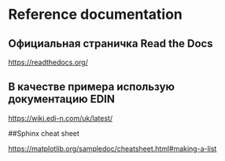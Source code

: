 # Reference documentation



## Официальная страничка Read the Docs

https://readthedocs.org/

## В качестве примера использую документацию EDIN

https://wiki.edi-n.com/uk/latest/



##Sphinx cheat sheet

https://matplotlib.org/sampledoc/cheatsheet.html#making-a-list
